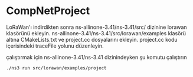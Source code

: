 # CompNetProject


LoRaWan'ı indirdikten sonra ns-allinone-3.41/ns-3.41/src/ dizinine lorawan klasörünü ekleyin.
ns-allinone-3.41/ns-3.41/src/lorawan/examples klasörü altına CMakeLists.txt ve project.cc dosyalarını ekleyin.
project.cc kodu içerisindeki traceFile yolunu düzenleyin.

çalıştırmak için ns-allinone-3.41/ns-3.41 dizinindeyken şu komutu çalıştırın

    ./ns3 run src/lorawan/examples/project
